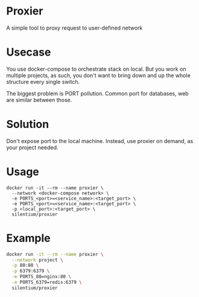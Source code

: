 # Proxier

A simple tool to proxy request to user-defined network

# Usecase

You use docker-compose to orchestrate stack on local. 
But you work on multiple projects, as such, you don't want to bring down and up the whole structure every single switch.

The biggest problem is PORT pollution. Common port for databases, web are similar between those.

# Solution

Don't expose port to the local machine. Instead, use proxier on demand, as your project needed.

# Usage
```
docker run -it --rm --name proxier \
  --network <docker-compose network> \
  -e PORTS_<port>=<service_name>:<target_port> \
  -e PORTS_<port>=<service_name>:<target_port> \
  -p <local_port>:<target_port> \
  silentium/proxier
```

# Example
```bash
docker run -it --rm --name proxier \
  --network project \
  -p 80:80 \
  -p 6379:6379 \
  -e PORTS_80=nginx:80 \
  -e PORTS_6379=redis:6379 \
  silentium/proxier
```